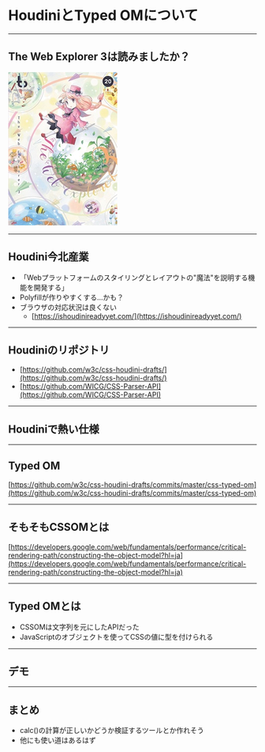 <!--top-->
# HoudiniとTyped OMについて

-----
## The Web Explorer 3は読みましたか？

![表紙](img/web-explorer.jpg)

-----
## Houdini今北産業

- 「Webプラットフォームのスタイリングとレイアウトの"魔法"を説明する機能を開発する」
- Polyfillが作りやすくする…かも？
- ブラウザの対応状況は良くない
  - [https://ishoudinireadyyet.com/](https://ishoudinireadyyet.com/)

-----
## Houdiniのリポジトリ

- [https://github.com/w3c/css-houdini-drafts/](https://github.com/w3c/css-houdini-drafts/)
- [https://github.com/WICG/CSS-Parser-API](https://github.com/WICG/CSS-Parser-API)

-----
<!--title-->
## Houdiniで熱い仕様

-----
## Typed OM

[https://github.com/w3c/css-houdini-drafts/commits/master/css-typed-om](https://github.com/w3c/css-houdini-drafts/commits/master/css-typed-om)

-----
## そもそもCSSOMとは

[https://developers.google.com/web/fundamentals/performance/critical-rendering-path/constructing-the-object-model?hl=ja](https://developers.google.com/web/fundamentals/performance/critical-rendering-path/constructing-the-object-model?hl=ja)

-----
## Typed OMとは

- CSSOMは文字列を元にしたAPIだった
- JavaScriptのオブジェクトを使ってCSSの値に型を付けられる

-----
## デモ

-----
## まとめ

- calc()の計算が正しいかどうか検証するツールとか作れそう
- 他にも使い道はあるはず

